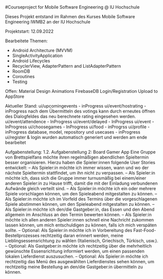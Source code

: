 #Courseproject for Mobile Software Engineering @ IU Hochschule

Dieses Projekt entstand  im Rahmen des Kurses Mobile Software Engineering IWMB2 an der IU Hochschule

Projektstart: 12.09.2022 

Bearbeitete Themen:
- Android Architecture (MVVM) 
- SingleActivityApplication
- Android Lifecycles
- RecyclerView, AdapterPattern and ListAdapterPattern
- RoomDB
- Coroutines
- Testing

Offen:
Material Design
Animations
FirebaseDB
Login/Registration
Upload to AppStore


Aktueller Stand:
ui/upcomingevents - inProgress 
ui/event/hostrating - inProgress
nach dem Übermitteln des votings kann durch erneutes öffnen des Dialogfeldes das neu berechnete rating eingesehen werden.
ui/event/attendence - InProgress 
ui/event/delayed - InProgress 
ui/event - InProgress 
ui/choosegames - InProgress 
ui/food - inProgrss 
ui/profile - inProgress 
database, model, repository und usecases - inProgress 
ui/register & login wurden automatisch generiert und werden am ende bearbeitet

Aufgabenstellung:
1.2. Aufgabenstellung 2: Board Gamer App
Eine Gruppe von Brettspielfans möchte ihren regelmäßigen abendlichen Spieltermin besser organisieren. Hierzu
haben die Spieler:innen folgende User Stories entwickelt:
– Als Spieler:in möchte ich immer wissen, wann und wo der nächste Spieltermin stattfindet, um ihn nicht
zu verpassen.
– Als Spieler:in möchte ich, dass sich die Gruppe immer turnusmäßig bei einem/einer anderen Spieler:in
zu Hause trifft, damit die mit der Einladung verbundenen Aufwände gleich verteilt sind.
– Als Spieler:in möchte ich ein oder mehrere Spiele vorschlagen können, um den Spieleabend mitgestalten
zu können.
– Als Spieler:in möchte ich im Vorfeld des Termins über die vorgeschlagenen Spiele abstimmen können,
um den Spieleabend mitgestalten zu können.
– Als Spieler:in möchte ich den/die Gastgeber:in, das Essen und den Abend allgemein im Anschluss an den
Termin bewerten können.
– Als Spieler:in möchte ich allen anderen Spieler:innen schnell eine Nachricht zukommen lassen können,
um mich entschuldigen zu können, falls ich mich verspäten sollte.
– Optional: Als Spieler:in möchte ich in Vorbereitung des Fast-Food-Bestellprozesses rechtzeitig daran
erinnert werden, meine Lieblingsessensrichtung zu wählen (Italienisch, Griechisch, Türkisch, usw.).
– Optional: Als Gastgeber:in möchte ich rechtzeitig über die mehrheitlich gewünschte Essensrichtung
informiert werden, um einen passenden lokalen Lieferdienst auszusuchen.
– Optional: Als Spieler:in möchte ich rechtzeitig das Menü des ausgewählten Lieferdienstes sehen können,
um rechtzeitig meine Bestellung an den/die Gastgeber:in übermitteln zu können.

